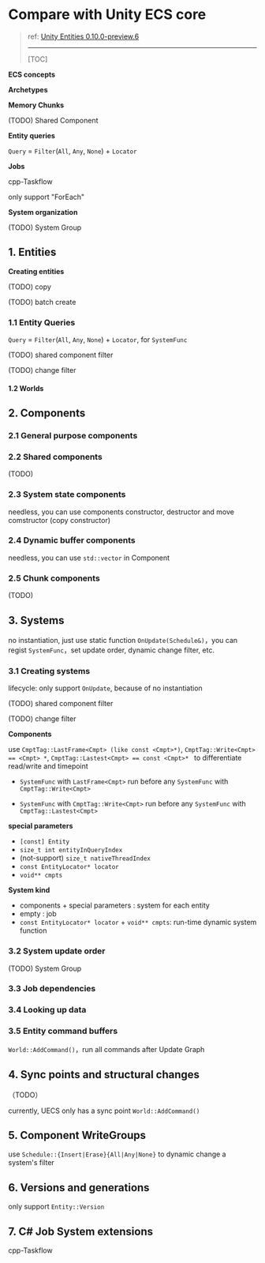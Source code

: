 # Compare with Unity ECS core

> ref: [Unity Entities 0.10.0-preview.6](https://docs.unity3d.com/Packages/com.unity.entities@0.10/manual/index.html) 
>
> ---
>
> [TOC]

**ECS concepts** 

**Archetypes** 

**Memory Chunks** 

(TODO) Shared Component 

**Entity queries** 

`Query` = `Filter`(`All`, `Any`, `None`) + `Locator` 

**Jobs** 

cpp-Taskflow

only support "ForEach" 

**System organization** 

(TODO) System Group

## 1. Entities

**Creating entities** 

(TODO) copy

(TODO) batch create

### 1.1 Entity Queries

`Query` = `Filter`(`All`, `Any`, `None`) + `Locator`, for `SystemFunc` 

(TODO) shared component filter

(TODO) change filter

#### 1.2 Worlds

## 2. Components

### 2.1 General purpose components

### 2.2 Shared components

(TODO)

### 2.3 System state components

needless, you can use components constructor, destructor and move comstructor (copy constructor)

### 2.4 Dynamic buffer components

needless, you can use `std::vector` in Component

### 2.5 Chunk components

(TODO)

## 3. Systems

no instantiation, just use static function `OnUpdate(Schedule&)`，you can regist `SystemFunc`，set update order, dynamic change filter, etc.

### 3.1 Creating systems

lifecycle: only support `OnUpdate`, because of no instantiation

(TODO) shared component filter

(TODO) change filter

**Components** 

use `CmptTag::LastFrame<Cmpt> (like const <Cmpt>*)`, `CmptTag::Write<Cmpt> == <Cmpt> *`, `CmptTag::Lastest<Cmpt> == const <Cmpt>* ` to differentiate read/write and timepoint

- `SystemFunc` with `LastFrame<Cmpt>` run before any `SystemFunc` with `CmptTag::Write<Cmpt>` 

- `SystemFunc` with `CmptTag::Write<Cmpt>` run before any `SystemFunc` with `CmptTag::Lastest<Cmpt>` 

**special parameters** 

- `[const] Entity` 
- `size_t int entityInQueryIndex` 
- (not-support) `size_t nativeThreadIndex` 
- `const EntityLocator* locator` 
- `void** cmpts` 

**System kind** 

- components + special parameters : system for each entity
- empty : job
- `const EntityLocator* locator` + `void** cmpts`: run-time dynamic system function

### 3.2 System update order

(TODO) System Group

### 3.3 Job dependencies

### 3.4 Looking up data

### 3.5 Entity command buffers

`World::AddCommand()`，run all commands after Update Graph

## 4. Sync points and structural changes

（TODO）

currently, UECS only has a sync point `World::AddCommand()` 

## 5. Component WriteGroups

use `Schedule::{Insert|Erase}{All|Any|None}` to dynamic change a system's filter

## 6. Versions and generations

only support `Entity::Version` 

## 7. C# Job System extensions

cpp-Taskflow

